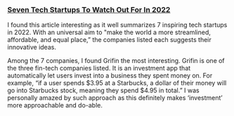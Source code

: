 ### [Seven Tech Startups To Watch Out For In 2022](https://tech.co/news/top-tech-companies-2022)

I found this article interesting as it well summarizes 7 inspiring tech startups in 2022. With an universal aim to "make the world a more streamlined, affordable, and equal place,” the companies listed each suggests their innovative ideas. 

Among the 7 companies, I found Grifin the most interesting. Grifin is one of the three fin-tech companies listed. It is an investment app that automatically let users invest into a business they spent money on. For example, “if a user spends $3.95 at a Starbucks, a dollar of their money will go into Starbucks stock, meaning they spend $4.95 in total.” I was personally amazed by such approach as this definitely makes ‘investment’ more approachable and do-able. 


